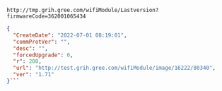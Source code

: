 `http://tmp.grih.gree.com/wifiModule/Lastversion?firmwareCode=362001065434`

```json
{
  "CreateDate": "2022-07-01 08:19:01",
  "commProtVer": "",
  "desc": "",
  "forcedUpgrade": 0,
  "r": 200,
  "url": "http://test.grih.gree.com/wifiModule/image/16222/80340",
  "ver": "1.71"
}```